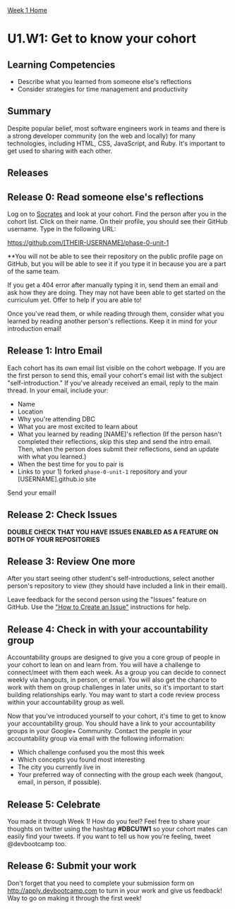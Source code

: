 [Week 1 Home](./)

# U1.W1: Get to know your cohort

## Learning Competencies
- Describe what you learned from someone else's reflections
- Consider strategies for time management and productivity

## Summary

Despite popular belief, most software engineers work in teams and there is a strong developer community (on the web and locally) for many technologies, including HTML, CSS, JavaScript, and Ruby. It's important to get used to sharing with each other.

## Releases

## Release 0: Read someone else's reflections

Log on to [Socrates](https://socrates.devbootcamp.com/) and look at your cohort. Find the person after you in the cohort list. Click on their name. On their profile, you should see their GitHub username. Type in the following URL:

https://github.com/[THEIR-USERNAME]/phase-0-unit-1

**You will not be able to see their repository on the public profile page on GitHub, but you will be able to see it if you type it in because you are a part of the same team. 

If you get a 404 error after manually typing it in, send them an email and ask how they are doing. They may not have been able to get started on the curriculum yet. Offer to help if you are able to!

Once you've read them, or while reading through them, consider what you learned by reading another person's reflections. Keep it in mind for your introduction email!

## Release 1: Intro Email

Each cohort has its own email list visible on the cohort webpage. If you are the first person to send this, email your cohort's email list with the subject "self-introduction." If you've already received an email, reply to the main thread. In your email, include your:

- Name
- Location
- Why you're attending DBC
- What you are most excited to learn about
- What you learned by reading [NAME]'s reflection (If the person hasn't completed their reflections, skip this step and send the intro email. Then, when the person does submit their reflections, send an update with what you learned.)
- When the best time for you to pair is
- Links to your 1) forked `phase-0-unit-1` repository and your [USERNAME].github.io site

Send your email!

## Release 2: Check Issues
**DOUBLE CHECK THAT YOU HAVE ISSUES ENABLED AS A FEATURE ON BOTH OF YOUR REPOSITORIES**

## Release 3: Review One more
After you start seeing other student's self-introductions, select another person's repository to view (they should have included a link in their email).

Leave feedback for the second person using the "Issues" feature on GitHub. Use the ["How to Create an Issue"](https://github.com/Devbootcamp/phase-0-handbook/blob/master/coding-references/review.md) instructions for help.

## Release 4: Check in with your accountability group

Accountability groups are designed to give you a core group of people in your cohort to lean on and learn from. You will have a challenge to connect/meet with them each week. As a group you can decide to connect weekly via hangouts, in person, or email. You will also get the chance to work with them on group challenges in later units, so it's important to start building relationships early. You may want to start a code review process within your accountability group as well.

Now that you've introduced yourself to your cohort, it's time to get to know your accountability group. You should have a link to your accountability groups in your Google+ Community. Contact the people in your accountability group via email with the following information:

- Which challenge confused you the most this week
- Which concepts you found most interesting
- The city you currently live in
- Your preferred way of connecting with the group each week (hangout, email, in person, if possible).

## Release 5: Celebrate
You made it through Week 1! How do you feel? Feel free to share your thoughts on twitter using the hashtag **#DBCU1W1** so your cohort mates can easily find your tweets. If you want to tell us how you're feeling, tweet @devbootcamp too.

## Release 6: Submit your work
Don't forget that you need to complete your submission form on <http://apply.devbootcamp.com> to turn in your work and give us feedback! Way to go on making it through the first week!
